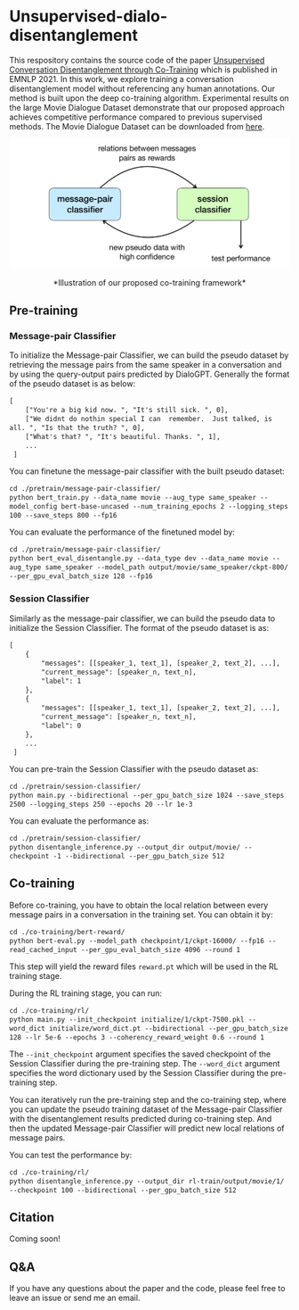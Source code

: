 
# Unsupervised-dialo-disentanglement

This respository contains the source code of the paper [Unsupervised Conversation Disentanglement through Co-Training]() which is published in EMNLP 2021. In this work, we explore training a conversation disentanglement model without referencing any human annotations. Our method is built upon the deep co-training algorithm. Experimental results on the large Movie Dialogue Dataset demonstrate that our proposed approach achieves competitive performance compared to previous supervised methods. The Movie Dialogue Dataset can be downloaded from [here](https://github.com/LayneIns/E2E-dialo-disentanglement).

![Illustration of our proposed co-training framework](./cotraining-framework.png)
<center>*Illustration of our proposed co-training framework*</center>

## Pre-training

### Message-pair Classifier
To initialize the Message-pair Classifier, we can build the pseudo dataset by retrieving the message pairs from the same speaker in a conversation and by using the query-output pairs predicted by DialoGPT. Generally the format of the pseudo dataset is as below:

	[
		["You're a big kid now. ", "It's still sick. ", 0], 
		["We didnt do nothin special I can  remember.  Just talked, is all. ", "Is that the truth? ", 0],
		["What's that? ", "It's beautiful. Thanks. ", 1],
		...
	 ]

You can finetune the message-pair classifier with the built pseudo dataset:
```
cd ./pretrain/message-pair-classifier/
python bert_train.py --data_name movie --aug_type same_speaker --model_config bert-base-uncased --num_training_epochs 2 --logging_steps 100 --save_steps 800 --fp16
```
You can evaluate the performance of the finetuned model by:
```
cd ./pretrain/message-pair-classifier/
python bert_eval_disentangle.py --data_type dev --data_name movie --aug_type same_speaker --model_path output/movie/same_speaker/ckpt-800/ --per_gpu_eval_batch_size 128 --fp16
```

### Session Classifier
Similarly as the message-pair classifier, we can build the pseudo data to initialize the Session Classifier. The format of the pseudo dataset is as:

	[
		{
			"messages": [[speaker_1, text_1], [speaker_2, text_2], ...],
			"current_message": [speaker_n, text_n],
			"label": 1
		},
		{
			"messages": [[speaker_1, text_1], [speaker_2, text_2], ...],
			"current_message": [speaker_n, text_n],
			"label": 0
		},
		...
	 ]

You can pre-train the Session Classifier with the pseudo dataset as:
```
cd ./pretrain/session-classifier/
python main.py --bidirectional --per_gpu_batch_size 1024 --save_steps 2500 --logging_steps 250 --epochs 20 --lr 1e-3
```
You can evaluate the performance as:
```
cd ./pretrain/session-classifier/
python disentangle_inference.py --output_dir output/movie/ --checkpoint -1 --bidirectional --per_gpu_batch_size 512
```
## Co-training

Before co-training, you have to obtain the local relation between every message pairs in a conversation in the training set. You can obtain it by:
```
cd ./co-training/bert-reward/
python bert-eval.py --model_path checkpoint/1/ckpt-16000/ --fp16 --read_cached_input --per_gpu_eval_batch_size 4096 --round 1
```
This step will yield the reward files ``reward.pt`` which will be used in the RL training stage.

During the RL training stage, you can run:
```
cd ./co-training/rl/
python main.py --init_checkpoint initialize/1/ckpt-7500.pkl --word_dict initialize/word_dict.pt --bidirectional --per_gpu_batch_size 128 --lr 5e-6 --epochs 3 --coherency_reward_weight 0.6 --round 1
```
The ``--init_checkpoint`` argument specifies the saved checkpoint of the Session Classifier during the pre-training step. The ``--word_dict`` argument specifies the word dictionary used by the Session Classifier during the pre-training step.

You can iteratively run the pre-training step and the co-training step, where you can update the pseudo training dataset of the Message-pair Classifier with the  disentanglement results predicted during co-training step. And then the updated Message-pair Classifier will predict new local relations of message pairs.

You can test the performance by:
```
cd ./co-training/rl/
python disentangle_inference.py --output_dir rl-train/output/movie/1/ --checkpoint 100 --bidirectional --per_gpu_batch_size 512
```

## Citation

Coming soon!

## Q&A
If you have any questions about the paper and the code, please feel free to leave an issue or send me an email.
